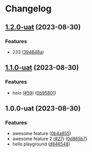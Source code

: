 # Changelog

## [1.2.0-uat](https://github.com/kalosisz/releaser/compare/test-v1.1.0-uat...test-v1.2.0-uat) (2023-08-30)


### Features

* 233 ([394848a](https://github.com/kalosisz/releaser/commit/394848a5187e17d655b1a7fca6c160270d294492))

## [1.1.0-uat](https://github.com/kalosisz/releaser/compare/test-v1.0.0-uat...test-v1.1.0-uat) (2023-08-30)


### Features

* helo ([#59](https://github.com/kalosisz/releaser/issues/59)) ([0b95801](https://github.com/kalosisz/releaser/commit/0b95801d7d4660b59ef5461b602e80f3f5f30ed5))

## 1.0.0-uat (2023-08-30)


### Features

* awesome feature ([0b4a855](https://github.com/kalosisz/releaser/commit/0b4a855a889f1303ab7fa6490aeafece44ebaab3))
* awesome feature 2 ([#27](https://github.com/kalosisz/releaser/issues/27)) ([0d865b7](https://github.com/kalosisz/releaser/commit/0d865b7e89cf45e17e61ce6e1b64ae2283014d55))
* hello playground ([d846548](https://github.com/kalosisz/releaser/commit/d84654806de004aeccc272ebebc522467fe18048))
